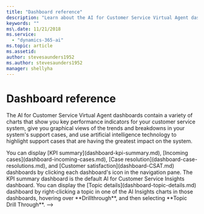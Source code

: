 ```yaml
---
title: "Dashboard reference"
description: "Learn about the AI for Customer Service Virtual Agent dashboards."
keywords: ""
ms\.date: 11/21/2018
ms.service:
  - "dynamics-365-ai"
ms.topic: article
ms.assetid: 
author: stevesaunders1952
ms.author: stevesaunders1952
manager: shellyha
---
```


# Dashboard reference

The AI for Customer Service Virtual Agent dashboards contain a variety of charts that show you key performance indicators for your customer service system, give you graphical views of the trends and breakdowns in your system's support cases, and use artificial intelligence technology to highlight support cases that are having the greatest impact on the system.

<!--->
You can display [KPI summary](dashboard-kpi-summary.md), [Incoming cases](dashboard-incoming-cases.md), [Case resolution](dashboard-case-resolutions.md), and [Customer satisfaction](dashboard-CSAT.md) dashboards by clicking each dashboard's icon in the navigation pane. The KPI summary dashboard is the default AI for Customer Service Insights dashboard.

You can display the [Topic details](dashboard-topic-details.md) dashboard by right-clicking a topic in one of the AI Insights charts in those dashboards, hovering over **Drillthrough**, and then selecting **Topic Drill Through**.
-->
